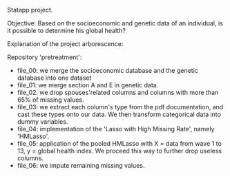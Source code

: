 Statapp project.

Objective: Based on the socioeconomic and genetic data of an individual, is it possible to determine his global health?


Explanation of the project arborescence:

Repository 'pretreatment': 

- file_00: we merge the socioeconomic database and the genetic database into one dataset
- file_01: we merge section A and E in genetic data.
- file_02: we drop spouses'related columns and columns with more than 65% of missing values.
- file_03: we extract each column's type from the pdf documentation, and cast these types onto our data. We then transform categorical data into dummy variables.
- file_04: implementation of the 'Lasso with High Missing Rate', namely 'HMLasso'.
- file_05: application of the pooled HMLasso with X = data from wave 1 to 13, y = global health index. We proceed this way to further drop useless columns.
- file_06: we impute remaining missing values.